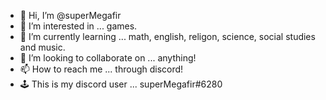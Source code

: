 - 👋 Hi, I’m @superMegafir
- 👀 I’m interested in ... games.
- 🌱 I’m currently learning ... math, english, religon, science, social studies and music.
- 💞️ I’m looking to collaborate on ... anything!
- 📫 How to reach me ... through discord!
- 🕹 This is my discord user ... superMegafir#6280
<!---
superMegafir/superMegafir is a ✨ special ✨ repository because its `README.md` (this file) appears on your GitHub profile.
You can click the Preview link to take a look at your changes.
--->
